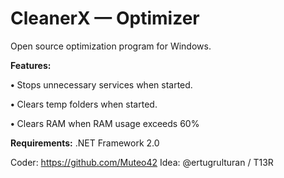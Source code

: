 # CleanerX — Optimizer

Open source optimization program for Windows.

**Features:**

**•** Stops unnecessary services when started.

**•** Clears temp folders when started.

**•** Clears RAM when RAM usage exceeds 60%

**Requirements:**
.NET Framework 2.0

Coder: https://github.com/Muteo42 
Idea: @ertugrulturan / T13R
